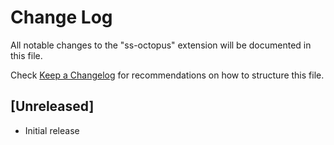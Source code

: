 # Change Log
All notable changes to the "ss-octopus" extension will be documented in this file.

Check [Keep a Changelog](http://keepachangelog.com/) for recommendations on how to structure this file.

## [Unreleased]
- Initial release
